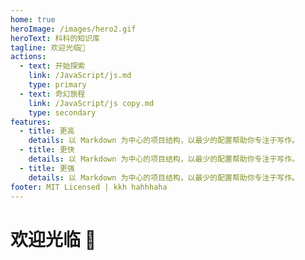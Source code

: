 ```yaml
---
home: true
heroImage: /images/hero2.gif
heroText: 科科的知识库
tagline: 欢迎光临👏
actions:
  - text: 开始探索
    link: /JavaScript/js.md
    type: primary
  - text: 奇幻旅程
    link: /JavaScript/js copy.md
    type: secondary
features:
  - title: 更高
    details: 以 Markdown 为中心的项目结构，以最少的配置帮助你专注于写作。
  - title: 更快
    details: 以 Markdown 为中心的项目结构，以最少的配置帮助你专注于写作。
  - title: 更强
    details: 以 Markdown 为中心的项目结构，以最少的配置帮助你专注于写作。
footer: MIT Licensed | kkh hahhhaha
---
```


# 欢迎光临 👏
